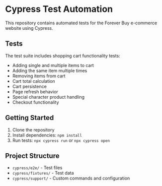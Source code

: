 # Cypress Test Automation

This repository contains automated tests for the Forever Buy e-commerce website using Cypress.

## Tests

The test suite includes shopping cart functionality tests:

- Adding single and multiple items to cart
- Adding the same item multiple times
- Removing items from cart
- Cart total calculation
- Cart persistence
- Page refresh behavior
- Special character product handling
- Checkout functionality

## Getting Started

1. Clone the repository
2. Install dependencies: `npm install`
3. Run tests: `npx cypress run` or `npx cypress open`

## Project Structure

- `cypress/e2e/` - Test files
- `cypress/fixtures/` - Test data
- `cypress/support/` - Custom commands and configuration

